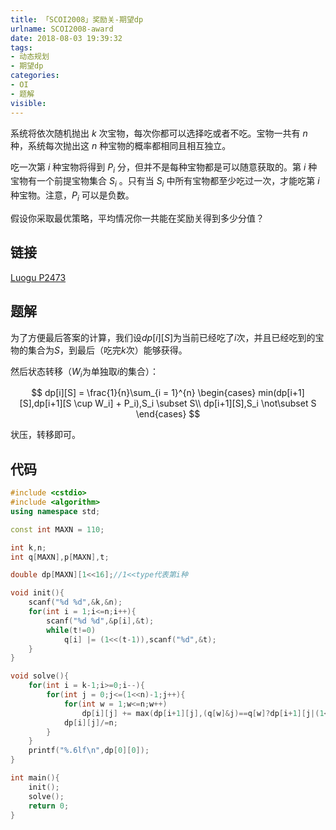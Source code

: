 ```yaml
---
title: 「SCOI2008」奖励关-期望dp
urlname: SCOI2008-award
date: 2018-08-03 19:39:32
tags:
- 动态规划
- 期望dp
categories: 
- OI
- 题解
visible:
---
```


系统将依次随机抛出 $k$ 次宝物，每次你都可以选择吃或者不吃。宝物一共有 $n$ 种，系统每次抛出这 $n$ 种宝物的概率都相同且相互独立。

吃一次第 $i$ 种宝物将得到 $P_i$ 分，但并不是每种宝物都是可以随意获取的。第 $i$ 种宝物有一个前提宝物集合 $S_i$ 。只有当 $S_i$ 中所有宝物都至少吃过一次，才能吃第 $i$ 种宝物。注意，$P_i$ 可以是负数。

假设你采取最优策略，平均情况你一共能在奖励关得到多少分值？


<!-- more -->

## 链接

[Luogu P2473](https://www.luogu.org/problemnew/show/P2473)

## 题解

为了方便最后答案的计算，我们设$dp[i][S]$为当前已经吃了$i$次，并且已经吃到的宝物的集合为$S$，到最后（吃完$k$次）能够获得。

然后状态转移（$W_i$为单独取$i$的集合）：

$$
dp[i][S] = \frac{1}{n}\sum_{i = 1}^{n} 
\begin{cases}
min(dp[i+1][S],dp[i+1][S \cup W_i] + P_i),S_i \subset S\\
dp[i+1][S],S_i \not\subset S
\end{cases}
$$

状压，转移即可。


## 代码


```cpp
#include <cstdio>
#include <algorithm>
using namespace std;

const int MAXN = 110;

int k,n;
int q[MAXN],p[MAXN],t;

double dp[MAXN][1<<16];//1<<type代表第i种

void init(){
    scanf("%d %d",&k,&n);
    for(int i = 1;i<=n;i++){
        scanf("%d %d",&p[i],&t);
        while(t!=0)
            q[i] |= (1<<(t-1)),scanf("%d",&t);
    }
}

void solve(){
    for(int i = k-1;i>=0;i--){
        for(int j = 0;j<=(1<<n)-1;j++){
            for(int w = 1;w<=n;w++)
                dp[i][j] += max(dp[i+1][j],(q[w]&j)==q[w]?dp[i+1][j|(1<<w-1)]+p[w]:-1e9);
            dp[i][j]/=n;
        }
    }
    printf("%.6lf\n",dp[0][0]);
}

int main(){
    init();
    solve();
    return 0;
}
```

